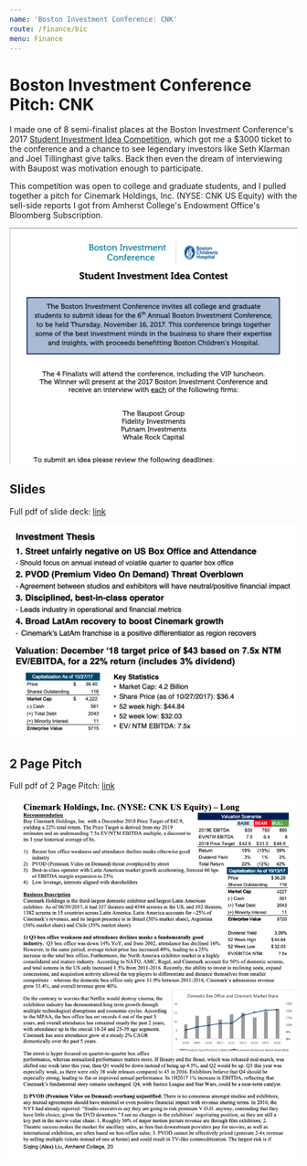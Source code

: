 ```yaml
---
name: 'Boston Investment Conference: CNK'
route: /finance/bic
menu: Finance
---
```


# Boston Investment Conference Pitch: CNK

I made one of 8 semi-finalist places at the Boston Investment Conference's 2017 [Student Investment Idea Competition](http://bostoninvestmentconference.com/wp-content/uploads/2017/06/2017-BIC-Student-Stock-Contest-Flyer_new.pdf), which got me a $3000 ticket to the conference and a chance to see legendary investors like Seth Klarman and Joel Tillinghast give talks. Back then even the dream of interviewing with Baupost was motivation enough to participate.

This competition was open to college and graduate students, and I pulled together a pitch for Cinemark Holdings, Inc. (NYSE: CNK US Equity) with the sell-side reports I got from Amherst College's Endowment Office's Bloomberg Subscription.

![Student Competition](./student-competition.png)

## Slides
Full pdf of slide deck: [link](../pdfs/Cinemark-Stock-Pitch-BIC.pdf)

![Investment Thesis](./thesis-slide.png)

## 2 Page Pitch
Full pdf of 2 Page Pitch: [link](../pdfs/Cinemark-Pitch-Slides-BIC.pdf)

![First Page](./first-page.png)
